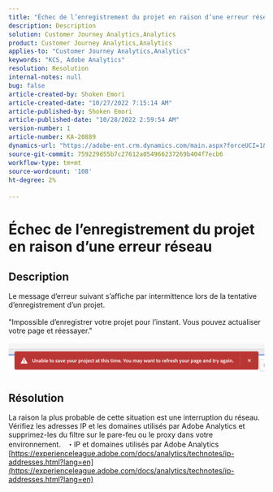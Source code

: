 ```yaml
---
title: "Échec de l’enregistrement du projet en raison d’une erreur réseau"
description: Description
solution: Customer Journey Analytics,Analytics
product: Customer Journey Analytics,Analytics
applies-to: "Customer Journey Analytics,Analytics"
keywords: "KCS, Adobe Analytics"
resolution: Resolution
internal-notes: null
bug: false
article-created-by: Shoken Emori
article-created-date: "10/27/2022 7:15:14 AM"
article-published-by: Shoken Emori
article-published-date: "10/28/2022 2:59:54 AM"
version-number: 1
article-number: KA-20889
dynamics-url: "https://adobe-ent.crm.dynamics.com/main.aspx?forceUCI=1&pagetype=entityrecord&etn=knowledgearticle&id=52a3b914-c755-ed11-bba3-6045bd0065f9"
source-git-commit: 759229d55b7c27612a054966237269b404f7ecb6
workflow-type: tm+mt
source-wordcount: '108'
ht-degree: 2%

---
```


# Échec de l’enregistrement du projet en raison d’une erreur réseau

## Description

Le message d’erreur suivant s’affiche par intermittence lors de la tentative d’enregistrement d’un projet.
<br> 
<br>&quot;Impossible d’enregistrer votre projet pour l’instant. Vous pouvez actualiser votre page et réessayer.&quot;<br><br>![](assets/___89bd255f-c855-ed11-bba3-6045bd0065f9___.png)

## Résolution


La raison la plus probable de cette situation est une interruption du réseau. Vérifiez les adresses IP et les domaines utilisés par Adobe Analytics et supprimez-les du filtre sur le pare-feu ou le proxy dans votre environnement.
 
・IP et domaines utilisés par Adobe Analytics
[https://experienceleague.adobe.com/docs/analytics/technotes/ip-addresses.html?lang=en](https://experienceleague.adobe.com/docs/analytics/technotes/ip-addresses.html?lang=en)
